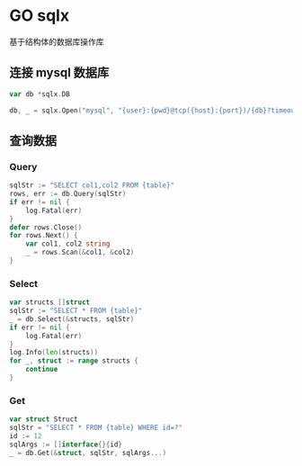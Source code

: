 # GO sqlx

基于结构体的数据库操作库

## 连接 mysql 数据库

```go
var db *sqlx.DB

db, _ = sqlx.Open("mysql", "{user}:{pwd}@tcp({host}:{port})/{db}?timeout=10s")
```

## 查询数据

### Query

```go
sqlStr := "SELECT col1,col2 FROM {table}"
rows, err := db.Query(sqlStr)
if err != nil {
    log.Fatal(err)
}
defer rows.Close()
for rows.Next() {
    var col1, col2 string
    _ = rows.Scan(&col1, &col2)
}
```

### Select

```go
var structs []struct
sqlStr := "SELECT * FROM {table}"
_ = db.Select(&structs, sqlStr)
if err != nil {
    log.Fatal(err)
}
log.Info(len(structs))
for _, struct := range structs {
    continue
}
```

### Get

```go
var struct Struct
sqlStr = "SELECT * FROM {table} WHERE id=?"
id := 12
sqlArgs := []interface{}{id}
_ = db.Get(&struct, sqlStr, sqlArgs...)
```
